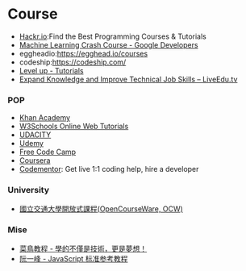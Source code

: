 # Course

* [Hackr.io](https://hackr.io/):Find the Best Programming Courses & Tutorials
* [Machine Learning Crash Course - Google Developers](https://developers.google.com/machine-learning/crash-course/)
* eggheadio:<https://egghead.io/courses>
* codeship:<https://codeship.com/>
* [Level up - Tutorials](https://leveluptutorials.com/tutorials)
* [Expand Knowledge and Improve Technical Job Skills – LiveEdu.tv](https://www.liveedu.tv/learn/)


### POP
* [Khan Academy](https://www.khanacademy.org/)
* [W3Schools Online Web Tutorials](https://www.w3schools.com/)
* [UDACITY](https://www.udacity.com)
* [Udemy](https://www.udemy.com/)
* [Free Code Camp](https://www.freecodecamp.com/)
* [Coursera](https://www.coursera.org/)
* [Codementor](https://www.codementor.io/): Get live 1:1 coding help, hire a developer

### University
* [國立交通大學開放式課程(OpenCourseWare, OCW)](http://ocw.nctu.edu.tw/index.php)

### Mise
* [菜鳥教程 - 學的不僅是技術，更是夢想！](http://www.runoob.com/)
* [阮一峰 - JavaScript 标准参考教程](http://javascript.ruanyifeng.com/)